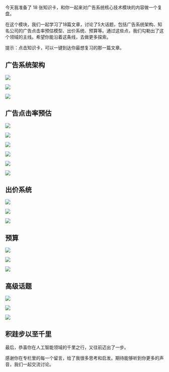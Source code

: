 今天我准备了 18 张知识卡，和你一起来对广告系统核心技术模块的内容做一个复盘。

在这个模块，我们一起学习了18篇文章，讨论了5大话题，包括广告系统架构、知名公司的广告点击率预估模型、出价系统、预算等。通过这些点，我们勾勒出了这个领域的主线。希望你能沿着这条线，去做更多探索。

提示：点击知识卡，可以一键到达你最想复习的那一篇文章。

## 广告系统架构

[![](https://static001.geekbang.org/resource/image/c6/47/c69f5c211f534704f697b7c8d883d247.jpg?wh=1137*524)](https://time.geekbang.org/column/article/8601)

[![](https://static001.geekbang.org/resource/image/b3/64/b3204838e3208e2686379e0b6b031e64.jpg?wh=1142*486)](https://time.geekbang.org/column/article/8691)

[![](https://static001.geekbang.org/resource/image/55/15/558051beb4226c533f4353fd26bf1815.jpg?wh=1140*504)](https://time.geekbang.org/column/article/8913)

## 广告点击率预估

[![](https://static001.geekbang.org/resource/image/d5/4c/d5a1c2f9c6c8c5027d3dd86403017b4c.jpg?wh=1138*518)](https://time.geekbang.org/column/article/370)

[![](https://static001.geekbang.org/resource/image/9a/98/9a318b5d184b280076221609affd3498.jpg?wh=1137*550)](https://time.geekbang.org/column/article/9037)

[![](https://static001.geekbang.org/resource/image/d3/1e/d32093305580245bcf6ba35d561bac1e.jpg?wh=1140*500)](https://time.geekbang.org/column/article/9069)

[![](https://static001.geekbang.org/resource/image/13/0b/13c9702f628b22bc7e9d7831cf13c40b.jpg?wh=1137*447)](https://time.geekbang.org/column/article/9264)

[![](https://static001.geekbang.org/resource/image/10/c6/103af5b5b13282ef903533a95dc472c6.jpg?wh=1138*543)](https://time.geekbang.org/column/article/9370)

[![](https://static001.geekbang.org/resource/image/5c/f0/5cca8045d1379542a03194b6d622faf0.jpg?wh=1144*499)](https://time.geekbang.org/column/article/9488)

## 出价系统

[![](https://static001.geekbang.org/resource/image/0a/d3/0a836af516a51efe8a57effacdf91ad3.jpg?wh=1144*513)](https://time.geekbang.org/column/article/9695)

[![](https://static001.geekbang.org/resource/image/9a/af/9a636c550f97ac07c5d3908ba4e3deaf.jpg?wh=1137*472)](https://time.geekbang.org/column/article/9747)

[![](https://static001.geekbang.org/resource/image/4d/33/4d66606cefcbe80b930cdb6f163bdc33.jpg?wh=1143*501)](https://time.geekbang.org/column/article/9864)

## 预算

[![](https://static001.geekbang.org/resource/image/8c/c9/8cd334df302b194d9b199e960a60c9c9.jpg?wh=1141*519)](https://time.geekbang.org/column/article/10029)

[![](https://static001.geekbang.org/resource/image/7a/66/7a2d3b680773ff2ca72e46baa4aced66.jpg?wh=1138*550)](https://time.geekbang.org/column/article/10147)

[![](https://static001.geekbang.org/resource/image/bf/b8/bf8202e1c4ec0f739d1d4dac4980c0b8.jpg?wh=1144*503)](https://time.geekbang.org/column/article/10182)

## 高级话题

[![](https://static001.geekbang.org/resource/image/85/7e/85df3edefbf8c41f337220054aee8a7e.jpg?wh=1146*443)](https://time.geekbang.org/column/article/10360)

[![](https://static001.geekbang.org/resource/image/3e/7c/3ee4555b2cd71200b18fe08fed96887c.jpg?wh=1140*557)](https://time.geekbang.org/column/article/10599)

[![](https://static001.geekbang.org/resource/image/77/c4/7727caade789065737ea51c01bd90cc4.jpg?wh=1145*502)](https://time.geekbang.org/column/article/10719)

## 积跬步以至千里

最后，恭喜你在人工智能领域的千里之行，又往前迈出了一步。

感谢你在专栏里的每一个留言，给了我很多思考和启发。期待能够听到你更多的声音，我们一起交流讨论。